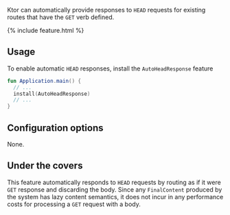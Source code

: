 [//]: # (title: Auto Head Response)
[//]: # (caption: Enable Automatic HEAD Responses)
[//]: # (category: servers)
[//]: # (permalink: /servers/features/autoheadresponse.html)
[//]: # (feature: feature)
[//]: # (artifact: io.ktor)
[//]: # (class: io.ktor.features.AutoHeadResponse)
[//]: # (redirect_from: redirect_from)
[//]: # (- /features/autoheadresponse.html: - /features/autoheadresponse.html)
[//]: # (ktor_version_review: 1.0.0)

Ktor can automatically provide responses to `HEAD` requests for existing routes that have the `GET` verb defined. 

{% include feature.html %}

## Usage

To enable automatic `HEAD` responses, install the `AutoHeadResponse` feature

```kotlin
fun Application.main() {
  // ...
  install(AutoHeadResponse) 
  // ...
}
```

## Configuration options

None.

## Under the covers

This feature automatically responds to `HEAD` requests by routing as if it were `GET` response and discarding 
the body. Since any `FinalContent` produced by the system has lazy content semantics, it does not incur in any performance
costs for processing a `GET` request with a body. 